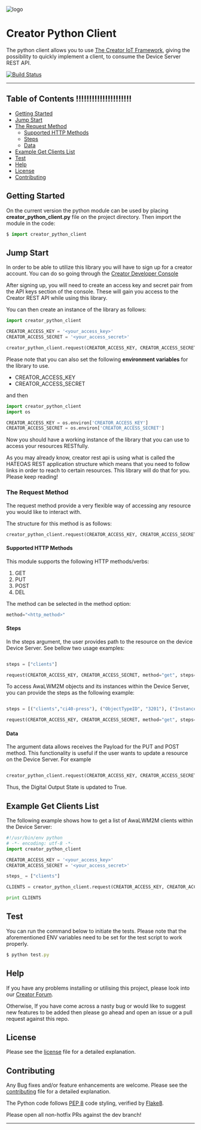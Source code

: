 ![logo](https://static.creatordev.io/logo-md-s.svg)

# Creator Python Client

The python client allows you to use 
[The Creator IoT Framework](https://docs.creatordev.io/deviceserver/guides/iot-framework/), 
giving the possibility to quickly implement a client, to consume the Device 
Server REST API.

[![Build Status](https://travis-ci.org/HugoSilvaSantos/creator_python_client.svg?branch=master)](https://travis-ci.org/HugoSilvaSantos/creator_python_client)

---

## Table of Contents !!!!!!!!!!!!!!!!!!!!!

* [Getting Started](#getting-started)
* [Jump Start](#jump-start)
* [The Request Method](#the-request-method)
    * [Supported HTTP Methods](#the-request-method)
    * [Steps](#steps)
    * [Data](#data)
* [Example Get Clients List](#example-get-clients-list)
* [Test](#test)
* [Help](#help)
* [License](#license)
* [Contributing](#contributing)

## Getting Started

On the current version the python module can be used by placing 
**creator_python_client.py** file on the project directory. Then import the 
module in the code:
    
```python
$ import creator_python_client
```

## Jump Start

In order to be able to utilize this library you will have to sign up for a 
creator account. You can do so going through the 
[Creator Developer Console](http://console.creatordev.io)

After signing up, you will need to create an access key and secret pair from 
the API keys section of the console. These will gain you access to the Creator 
REST API while using this library.

You can then create an instance of the library as follows: 

```python
import creator_python_client

CREATOR_ACCESS_KEY = '<your_access_key>'
CREATOR_ACCESS_SECRET = '<your_access_secret>'

creator_python_client.request(CREATOR_ACCESS_KEY, CREATOR_ACCESS_SECRET)
```

Please note that you can also set the following **environment variables** for 
the library to use.

* CREATOR_ACCESS_KEY
* CREATOR_ACCESS_SECRET

and then 

```python
import creator_python_client
import os

CREATOR_ACCESS_KEY = os.environ['CREATOR_ACCESS_KEY']
CREATOR_ACCESS_SECRET = os.environ['CREATOR_ACCESS_SECRET']
```

Now you should have a working instance of the library that you can use to access your resources RESTfully.

As you may already know, creator rest api is using what is called the HATEOAS 
REST application structure which means that you need to follow links in order 
to reach to certain resources. This library will do that for you. 
Please keep reading!

### The Request Method

The request method provide a very flexible way of accessing any resource you would like to interact with.

The structure for this method is as follows:

```python
creator_python_client.request(CREATOR_ACCESS_KEY, CREATOR_ACCESS_SECRET, method="get", steps=steps)
```

#### Supported HTTP Methods

This module supports the following HTTP methods/verbs:

1. GET
2. PUT
3. POST
4. DEL

The method can be selected in the method option:

```python
method="<http_method>"
```

#### Steps

In the steps argument, the user provides path to the resource on the device
Device Server. See bellow two usage examples:

```python

steps = ["clients"]

request(CREATOR_ACCESS_KEY, CREATOR_ACCESS_SECRET, method="get", steps=steps)
```

To access AwaLWM2M objects and its instances within the Device Server, you 
can provide the steps as the following example:

```python

steps = [("clients","ci40-press"), ("ObjectTypeID", "3201"), ("InstanceID","0")]

request(CREATOR_ACCESS_KEY, CREATOR_ACCESS_SECRET, method="get", steps=steps)
```

#### Data

The argument data allows receives the Payload for the PUT and POST method. 
This functionality is useful if the user wants to update a resource on the 
Device Server. For example

```python

creator_python_client.request(CREATOR_ACCESS_KEY, CREATOR_ACCESS_SECRET, method="put", steps=steps, data={"DigitalOutputState": False})

```

Thus, the Digital Output State is updated to True.


## Example Get Clients List

The following example shows how to get a list of AwaLWM2M clients within the
Device Server:

```python
#!/usr/bin/env python
# -*- encoding: utf-8 -*-
import creator_python_client

CREATOR_ACCESS_KEY = '<your_access_key>'
CREATOR_ACCESS_SECRET = '<your_access_secret>'

steps_ = ["clients"]

CLIENTS = creator_python_client.request(CREATOR_ACCESS_KEY, CREATOR_ACCESS_SECRET, method="get", steps=steps)

print CLIENTS
```

## Test

You can run the command below to initiate the tests. 
Please note that the aforementioned ENV variables need to be set for the test 
script to work properly.

```js
$ python test.py
```

## Help

If you have any problems installing or utilising this project, please look into 
our [Creator Forum](https://forum.creatordev.io). 

Otherwise, If you have come across a nasty bug or would like to suggest new 
features to be added then please go ahead and open an issue or a pull request 
against this repo.

## License

Please see the [license](LICENSE) file for a detailed explanation.

## Contributing

Any Bug fixes and/or feature enhancements are welcome. Please see the
[contributing](CONTRIBUTING.md) file for a detailed explanation.

The Python code follows [PEP 8](https://www.python.org/dev/peps/pep-0008/) 
code styling, verified by [Flake8](http://flake8.pycqa.org/en/latest/). 

Please open all non-hotfix PRs against the dev branch!

---

